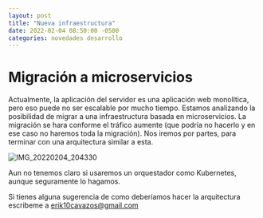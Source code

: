 ```yaml
---
layout: post
title: "Nueva infraestructura"
date: 2022-02-04 08:50:00 -0500
categories: novedades desarrollo
---
```


# Migración a microservicios

Actualmente, la aplicación del servidor es una aplicación web monolítica, pero eso puede no ser escalable por mucho tiempo. Estamos analizando la posibilidad de migrar a una
infraestructura basada en microservicios. La migración se hara conforme el tráfico aumente (que podría no hacerlo y en ese caso no haremos toda la migración). Nos iremos por
partes, para terminar con una arquitectura similar a esta.

![IMG_20220204_204330](https://user-images.githubusercontent.com/43968631/152626002-485cd3df-16ac-4544-8312-2bc0c880cf59.jpg)

Aun no tenemos claro si usaremos un orquestador como Kubernetes, aunque seguramente lo hagamos.

Si tienes alguna sugerencia de como deberíamos hacer la arquitectura escribeme a erik10cavazos@gmail.com
